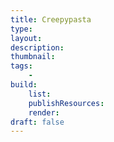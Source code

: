 ```yaml
---
title: Creepypasta
type:
layout:
description:
thumbnail:
tags:
    - 
build:
    list: 
    publishResources: 
    render: 
draft: false
---
```

